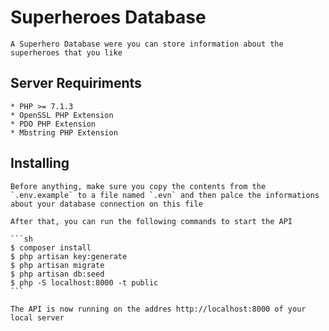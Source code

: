 # Superheroes Database
    A Superhero Database were you can store information about the superheroes that you like

## Server Requiriments
    * PHP >= 7.1.3
    * OpenSSL PHP Extension
    * PDO PHP Extension
    * Mbstring PHP Extension

## Installing
    Before anything, make sure you copy the contents from the `.env.example` to a file named `.evn` and then palce the informations about your database connection on this file

    After that, you can run the following commands to start the API

    ```sh
    $ composer install
    $ php artisan key:generate
    $ php artisan migrate
    $ php artisan db:seed
    $ php -S localhost:8000 -t public
    ```
    
    The API is now running on the addres http://localhost:8000 of your local server
    
